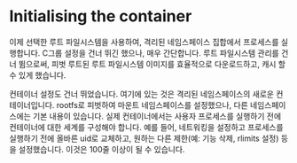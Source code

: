 # **Initialising the container**
이제 선택한 루트 파일시스템을 사용하여, 격리된 네임스페이스 집합에서 프로세스를 실행합니다. C그룹 설정을 건너 뛰긴 했으나, 매우 간단합니다. 루트 파일시스템 관리를 건너 뜀으로써, 피벗 루트된 루트 파일시스템 이미지를 효율적으로 다운로드하고, 캐시 할 수 있게 했습니다.

컨테이너 설정도 건너 뛰었습니다. 여기에 있는 것은 격리된 네임스페이스의 새로운 컨테이너입니다. rootfs로 피벗하여 마운트 네임스페이스를 설정했으나, 다른 네임스페이스에는 기본 내용이 있습니다. 실제 컨테이너에서는 사용자 프로세스를 실행하기 전에 컨테이너에 대한 세계를 구성해야 합니다. 예를 들어, 네트워킹을 설정하고 프로세스를 실행하기 전에 올바른 uid로 교체하고, 원하는 다른 제한(예: 기능 삭제, rlimits 설정) 등을 설정했습니다. 이것은 100줄 이상이 될 수 있습니다.